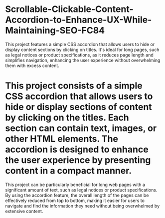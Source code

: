 # Scrollable-Clickable-Content-Accordion-to-Enhance-UX-While-Maintaining-SEO-FC84
 This project features a simple CSS accordion that allows users to hide or display content sections by clicking on titles. It's ideal for long pages, such as legal notices or product specifications, as it reduces page length and simplifies navigation, enhancing the user experience without overwhelming them with excess content.

# This project consists of a simple CSS accordion that allows users to hide or display sections of content by clicking on the titles. Each section can contain text, images, or other HTML elements. The accordion is designed to enhance the user experience by presenting content in a compact manner.

This project can be particularly beneficial for long web pages with a significant amount of text, such as legal notices or product specifications. By using the accordion feature, the overall length of the pages can be effectively reduced from top to bottom, making it easier for users to navigate and find the information they need without being overwhelmed by extensive content.
